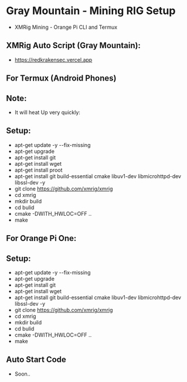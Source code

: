 # Gray Mountain - Mining RIG Setup
* XMRig Mining - Orange Pi CLI and Termux

## XMRig Auto Script (Gray Mountain):
* https://redkrakensec.vercel.app

## For Termux (Android Phones)

## Note:
* It will heat Up very quickly:

## Setup: 
* apt-get update -y --fix-missing
* apt-get upgrade
* apt-get install git
* apt-get install wget
* apt-get install proot
* apt-get install git build-essential cmake libuv1-dev libmicrohttpd-dev libssl-dev -y
* git clone https://github.com/xmrig/xmrig
* cd xmrig
* mkdir build
* cd bulid
* cmake -DWITH_HWLOC=OFF ..
* make

## For Orange Pi One:

## Setup:
* apt-get update -y --fix-missing
* apt-get upgrade
* apt-get install git
* apt-get install wget
* apt-get install git build-essential cmake libuv1-dev libmicrohttpd-dev libssl-dev -y
* git clone https://github.com/xmrig/xmrig
* cd xmrig
* mkdir build
* cd bulid
* cmake -DWITH_HWLOC=OFF ..
* make

## Auto Start Code
* Soon..
